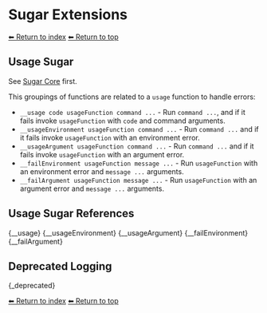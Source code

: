 # Sugar Extensions

[⬅ Return to index](index.md)
[⬅ Return to top](../index.md)

## Usage Sugar

See [Sugar Core](_sugar.md) first.

This groupings of functions are related to a `usage` function to handle errors:

- `__usage code usageFunction command ...` - Run `command ...`, and if it fails invoke `usageFunction` with `code` and command arguments.
- `__usageEnvironment usageFunction command ...` - Run `command ...` and if it fails invoke `usageFunction` with an environment error.
- `__usageArgument usageFunction command ...` - Run `command ...` and if it fails invoke `usageFunction` with an argument error.
- `__failEnvironment usageFunction message ...` - Run `usageFunction` with an environment error and `message ...` arguments.
- `__failArgument usageFunction message ...` - Run `usageFunction` with an argument error and `message ...` arguments.

## Usage Sugar References

{__usage}
{__usageEnvironment}
{__usageArgument}
{__failEnvironment}
{__failArgument}

## Deprecated Logging

{_deprecated}

[⬅ Return to index](index.md)
[⬅ Return to top](../index.md)
